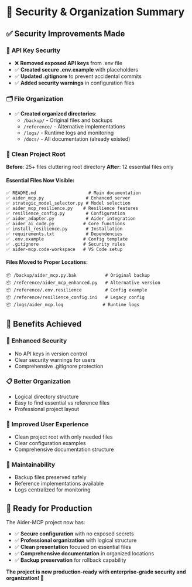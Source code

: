 # 🔐 Security & Organization Summary

## ✅ Security Improvements Made

### 🔑 **API Key Security**
- ❌ **Removed exposed API keys** from .env file
- ✅ **Created secure .env.example** with placeholders
- ✅ **Updated .gitignore** to prevent accidental commits
- ✅ **Added security warnings** in configuration files

### 🗂️ **File Organization**
- ✅ **Created organized directories**:
  - `/backup/` - Original files and backups
  - `/reference/` - Alternative implementations  
  - `/logs/` - Runtime logs and monitoring
  - `/docs/` - All documentation (already existed)

### 📁 **Clean Project Root**
**Before**: 25+ files cluttering root directory
**After**: 12 essential files only

#### Essential Files Now Visible:
```
✅ README.md                    # Main documentation
✅ aider_mcp.py                # Enhanced server
✅ strategic_model_selector.py # Model selection  
✅ aider_mcp_resilience.py    # Resilience features
✅ resilience_config.py        # Configuration
✅ aider_adapter.py            # Aider integration
✅ aider_ai_code.py           # Core functions
✅ install_resilience.py       # Installation
✅ requirements.txt            # Dependencies
✅ .env.example               # Config template
✅ .gitignore                 # Security rules
✅ aider-mcp.code-workspace   # VS Code setup
```

#### Files Moved to Proper Locations:
```
📦 /backup/aider_mcp.py.bak           # Original backup
📦 /reference/aider_mcp_enhanced.py   # Alternative version
📦 /reference/.env.resilience         # Config example
📦 /reference/resilience_config.ini   # Legacy config
📦 /logs/aider_mcp.log               # Runtime logs
```

## 🎯 Benefits Achieved

### 🔐 **Enhanced Security**
- No API keys in version control
- Clear security warnings for users
- Comprehensive .gitignore protection

### 📋 **Better Organization**  
- Logical directory structure
- Easy to find essential vs reference files
- Professional project layout

### 👥 **Improved User Experience**
- Clean project root with only needed files
- Clear configuration examples
- Comprehensive documentation structure

### 🔧 **Maintainability**
- Backup files preserved safely
- Reference implementations available
- Logs centralized for monitoring

## 🚀 Ready for Production

The Aider-MCP project now has:
- ✅ **Secure configuration** with no exposed secrets
- ✅ **Professional organization** with logical structure  
- ✅ **Clean presentation** focused on essential files
- ✅ **Comprehensive documentation** in organized locations
- ✅ **Backup preservation** for rollback capability

**The project is now production-ready with enterprise-grade security and organization! 🎉**
